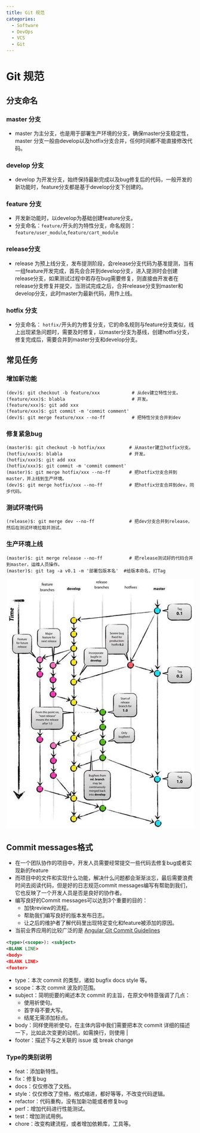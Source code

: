 ```yaml
---
title: Git 规范
categories:
  - Software
  - DevOps
  - VCS
  - Git
---
```

# Git 规范

## 分支命名

### master 分支

- master 为主分支，也是用于部署生产环境的分支，确保master分支稳定性，master 分支一般由develop以及hotfix分支合并，任何时间都不能直接修改代码。

### develop 分支

- develop 为开发分支，始终保持最新完成以及bug修复后的代码，一般开发的新功能时，feature分支都是基于develop分支下创建的。

### feature 分支

- 开发新功能时，以develop为基础创建feature分支。
- 分支命名：`feature/`开头的为特性分支，命名规则： `feature/user_module`,`feature/cart_module`

### release分支

- release 为预上线分支，发布提测阶段，会release分支代码为基准提测，当有一组feature开发完成，首先会合并到develop分支，进入提测时会创建release分支，如果测试过程中若存在bug需要修复，则直接由开发者在release分支修复并提交，当测试完成之后，合并release分支到master和develop分支，此时master为最新代码，用作上线。

### hotfix 分支

- 分支命名： `hotfix/`开头的为修复分支，它的命名规则与feature分支类似，线上出现紧急问题时，需要及时修复，以master分支为基线，创建hotfix分支，修复完成后，需要合并到master分支和develop分支。

## 常见任务

### 增加新功能

```shell
(dev)$: git checkout -b feature/xxx            # 从dev建立特性分支。
(feature/xxx)$: blabla                         # 开发。
(feature/xxx)$: git add xxx
(feature/xxx)$: git commit -m 'commit comment'
(dev)$: git merge feature/xxx --no-ff          # 把特性分支合并到dev
```

### 修复紧急bug

```shell
(master)$: git checkout -b hotfix/xxx         # 从master建立hotfix分支。
(hotfix/xxx)$: blabla                         # 开发。
(hotfix/xxx)$: git add xxx
(hotfix/xxx)$: git commit -m 'commit comment'
(master)$: git merge hotfix/xxx --no-ff       # 把hotfix分支合并到master，并上线到生产环境。
(dev)$: git merge hotfix/xxx --no-ff          # 把hotfix分支合并到dev，同步代码。
```

### 测试环境代码

```shell
(release)$: git merge dev --no-ff             # 把dev分支合并到release，然后在测试环境拉取并测试。
```

### 生产环境上线

```shell
(master)$: git merge release --no-ff          # 把release测试好的代码合并到master，运维人员操作。
(master)$: git tag -a v0.1 -m '部署包版本名'  #给版本命名，打Tag
```

![](https://raw.githubusercontent.com/LuShan123888/Files/main/Pictures/2020-12-10-2020-11-27-640-6467611.jpeg)

## Commit messages格式

- 在一个团队协作的项目中，开发人员需要经常提交一些代码去修复bug或者实现新的feature
- 而项目中的文件和实现什么功能，解决什么问题都会渐渐淡忘，最后需要浪费时间去阅读代码，但是好的日志规范commit messages编写有帮助到我们，它也反映了一个开发人员是否是良好的协作者。
- 编写良好的Commit messages可以达到3个重要的目的：
    - 加快review的流程。
    - 帮助我们编写良好的版本发布日志。
    - 让之后的维护者了解代码里出现特定变化和feature被添加的原因。
- 当前业界应用的比较广泛的是 [Angular Git Commit Guidelines](https://github.com/angular/angular.js/blob/master/DEVELOPERS.md#-git-commit-guidelines)

```xml
<type>(<scope>): <subject>
<BLANK LINE>
<body>
<BLANK LINE>
<footer>
```

- type：本次 commit 的类型，诸如 bugfix docs style 等。
- scope：本次 commit 波及的范围。
- subject：简明扼要的阐述本次 commit 的主旨，在原文中特意强调了几点：
    - 使用祈使句。
    - 首字母不要大写。
    - 结尾无需添加标点。
- body：同样使用祈使句，在主体内容中我们需要把本次 commit 详细的描述一下，比如此次变更的动机，如需换行，则使用 |
- footer：描述下与之关联的 issue 或 break change

### Type的类别说明

- feat：添加新特性。
- fix：修复bug
- docs：仅仅修改了文档。
- style：仅仅修改了空格，格式缩进，都好等等，不改变代码逻辑。
- refactor：代码重构，没有加新功能或者修复bug
- perf：增加代码进行性能测试。
- test：增加测试用例。
- chore：改变构建流程，或者增加依赖库，工具等。

